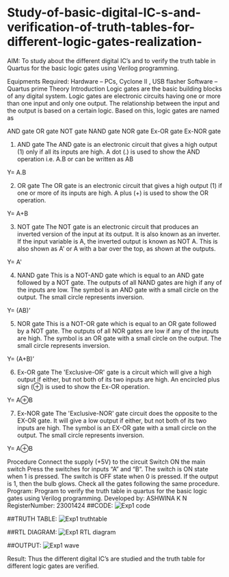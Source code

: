 # Study-of-basic-digital-IC-s-and-verification-of-truth-tables-for-different-logic-gates-realization-
 AIM:
To study about the different digital IC’s and to verify the truth table in Quartus for the basic logic gates using Verilog programming.

Equipments Required:
Hardware – PCs, Cyclone II , USB flasher
Software – Quartus prime
Theory
Introduction
Logic gates are the basic building blocks of any digital system. Logic gates are electronic circuits having one or more than one input and only one output. The relationship between the input and the output is based on a certain logic. Based on this, logic gates are named as

AND gate
OR gate
NOT gate
NAND gate
NOR gate
Ex-OR gate
Ex-NOR gate
1) AND gate
The AND gate is an electronic circuit that gives a high output (1) only if all its inputs are high. A dot (.) is used to show the AND operation i.e. A.B or can be written as AB

Y= A.B

2) OR gate
The OR gate is an electronic circuit that gives a high output (1) if one or more of its inputs are high. A plus (+) is used to show the OR operation.

Y= A+B

3) NOT gate
The NOT gate is an electronic circuit that produces an inverted version of the input at its output. It is also known as an inverter. If the input variable is A, the inverted output is known as NOT A. This is also shown as A' or A with a bar over the top, as shown at the outputs.

Y= A'

4) NAND gate
This is a NOT-AND gate which is equal to an AND gate followed by a NOT gate. The outputs of all NAND gates are high if any of the inputs are low. The symbol is an AND gate with a small circle on the output. The small circle represents inversion.

Y= (AB)’

5) NOR gate
This is a NOT-OR gate which is equal to an OR gate followed by a NOT gate. The outputs of all NOR gates are low if any of the inputs are high. The symbol is an OR gate with a small circle on the output. The small circle represents inversion.

Y= (A+B)’

6) Ex-OR gate
The 'Exclusive-OR' gate is a circuit which will give a high output if either, but not both of its two inputs are high. An encircled plus sign (⊕) is used to show the Ex-OR operation.

Y= A⊕B

7) Ex-NOR gate
The 'Exclusive-NOR' gate circuit does the opposite to the EX-OR gate. It will give a low output if either, but not both of its two inputs are high. The symbol is an EX-OR gate with a small circle on the output. The small circle represents inversion.

Y= A⊕B

Procedure
Connect the supply (+5V) to the circuit
Switch ON the main switch
Press the switches for inputs “A” and “B”. The switch is ON state when 1 is pressed. The switch is OFF state when 0 is pressed.
If the output is 1, then the bulb glows.
Check all the gates following the same procedure.
Program:
Program to verify the truth table in quartus for the basic logic gates using Verilog programming.
Developed by: ASHWINA K N
RegisterNumber: 23001424
##CODE:
![Exp1 code](https://github.com/Ashwinakn/Study-of-basic-digital-IC-s-and-verification-of-truth-tables-for-different-logic-gates-realization-/assets/152128332/59dfe215-02b9-4d10-a861-b1e6aac04f35)

##TRUTH TABLE:
![Exp1 truthtable](https://github.com/Ashwinakn/Study-of-basic-digital-IC-s-and-verification-of-truth-tables-for-different-logic-gates-realization-/assets/152128332/89d46bb2-603b-4d39-9f08-c3b459389976)

##RTL DIAGRAM:
![Exp1 RTL diagram](https://github.com/Ashwinakn/Study-of-basic-digital-IC-s-and-verification-of-truth-tables-for-different-logic-gates-realization-/assets/152128332/091c9f77-ddc7-4113-9e96-f50d0f0d6588)

##OUTPUT:
![Exp1 wave](https://github.com/Ashwinakn/Study-of-basic-digital-IC-s-and-verification-of-truth-tables-for-different-logic-gates-realization-/assets/152128332/1b7557dc-06cd-4bb4-b44b-418bca6aa241)

Result:
Thus the different digital IC’s are studied and the truth table for different logic gates are verified.
